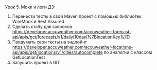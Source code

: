 Урок 5. Моки и логи
ДЗ:
1) Перенести тесты в свой Maven проект с помощью библиотек WireMock и Rest Assured.
2) Сделать стабу для запросов
https://developer.accuweather.com/accuweather-forecast-api/apis/get/forecasts/v1/daily/10day/%7BlocationKey%7D
3) Придумать свои тесты на эндпойнт https://developer.accuweather.com/accuweather-locations-api/apis/get/locations/v1/cities/autocomplete по аналогии с классом GetLocationTest
4) Запушить проект в GIT

